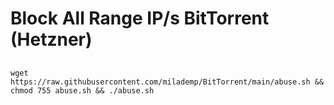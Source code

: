 # Block All Range IP/s BitTorrent (Hetzner)
##
    wget https://raw.githubusercontent.com/milademp/BitTorrent/main/abuse.sh && chmod 755 abuse.sh && ./abuse.sh


